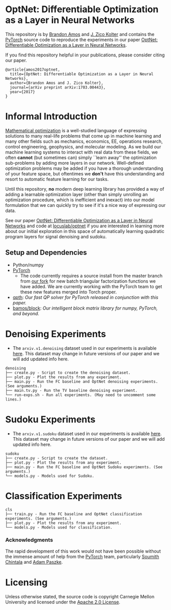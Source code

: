 # OptNet: Differentiable Optimization as a Layer in Neural Networks

This repository is by [Brandon Amos](http://bamos.github.io)
and [J. Zico Kolter](http://zicokolter.com)
and contains the [PyTorch](https://pytorch.org) source code to
reproduce the experiments in our paper
[OptNet: Differentiable Optimization as a Layer in Neural Networks](https://arxiv.org/abs/1703.00443).

If you find this repository helpful in your publications,
please consider citing our paper.

```
@article{amos2017optnet,
  title={OptNet: Differentiable Optimization as a Layer in Neural Networks},
  author={Brandon Amos and J. Zico Kolter},
  journal={arXiv preprint arXiv:1703.00443},
  year={2017}
}
```

# Informal Introduction

[Mathematical optimization](https://en.wikipedia.org/wiki/Mathematical_optimization)
is a well-studied language of expressing solutions to many real-life problems
that come up in machine learning and many other fields such as mechanics,
economics, EE, operations research, control engineering, geophysics,
and molecular modeling.
As we build our machine learning systems to interact with real
data from these fields, we often **cannot** (but sometimes can)
simply ``learn away'' the optimization sub-problems by adding more
layers in our network. Well-defined optimization problems may be added
if you have a thorough understanding of your feature space, but
oftentimes we **don't** have this understanding and resort to
automatic feature learning for our tasks.

Until this repository, **no** modern deep learning library has provided
a way of adding a learnable optimization layer (other than simply unrolling
an optimization procedure, which is inefficient and inexact) into
our model formulation that we can quickly try to see if it's a nice way
of expressing our data.

See our paper
[OptNet: Differentiable Optimization as a Layer in Neural Networks](todo)
and code at
[locuslab/optnet](https://github.com/locuslab/optnet)
if you are interested in learning more about our initial exploration
in this space of automatically learning quadratic program layers
for signal denoising and sudoku.

## Setup and Dependencies

+ Python/numpy
+ [PyTorch](https://pytorch.org)
  + The code currently requires a source install from the master branch from
    [our fork](https://github.com/locuslab/pytorch) for new batch triangular
    factorization functions we have added.
    We are currently working with the PyTorch team to get these new features
    merged into Torch proper.
+ [qpth](https://github.com/locuslab/qpth):
  *Our fast QP solver for PyTorch released in conjunction with this paper.*
+ [bamos/block](https://github.com/bamos/block):
  *Our intelligent block matrix library for numpy, PyTorch, and beyond.*

# Denoising Experiments

+ The `arxiv.v1.denoising` dataset used in our experiments is
  available [here](TODO). This dataset may change in future
  versions of our paper and we will add updated info here.

```
denoising
├── create.py - Script to create the denoising dataset.
├── plot.py - Plot the results from any experiment.
├── main.py - Run the FC baseline and OptNet denoising experiments. (See arguments.)
├── main.tv.py - Run the TV baseline denoising experiment.
└── run-exps.sh - Run all experiments. (May need to uncomment some lines.)
```

# Sudoku Experiments

+ The `arxiv.v1.sudoku` dataset used in our experiments is
  available [here](TODO). This dataset may change in future
  versions of our paper and we will add updated info here.

```
sudoku
├── create.py - Script to create the dataset.
├── plot.py - Plot the results from any experiment.
├── main.py - Run the FC baseline and OptNet Sudoku experiments. (See arguments.)
└── models.py - Models used for Sudoku.
```

# Classification Experiments

```
cls
├── train.py - Run the FC baseline and OptNet classification experiments. (See arguments.)
├── plot.py - Plot the results from any experiment.
└── models.py - Models used for classification.
```

### Acknowledgments

The rapid development of this work would not have been possible without
the immense amount of help from the [PyTorch](https://pytorch.org) team,
particularly [Soumith Chintala](http://soumith.ch/) and
[Adam Paszke](https://github.com/apaszke).

# Licensing

Unless otherwise stated, the source code is copyright
Carnegie Mellon University and licensed under the
[Apache 2.0 License](./LICENSE).
